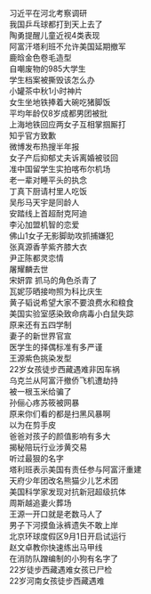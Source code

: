 习近平在河北考察调研  
我国乒乓球都打到天上去了  
陶勇提醒儿童近视4类表现  
阿富汗塔利班不允许美国延期撤军  
鹿晗金色卷毛造型  
自嘲废物的985大学生  
学生档案被撕毁该怎么办  
小罐茶中秋1小时神片  
女生坐地铁捧着大碗吃猪脚饭  
平均年龄仅8岁成都男团被批  
上海地铁回应两女子互相掌掴厮打  
知乎官方致歉  
微博发布热搜半年报  
女子产后抑郁丈夫诉离婚被驳回  
准中国留学生实拍喀布尔机场  
老一辈对睡平头的执念  
丁真下厨请村里人吃饭  
吴彤马天宇是同龄人  
安踏线上首超耐克阿迪  
李沁加盟机智的恋爱  
佛山1女子无影脚助攻抓捕嫌犯  
张真源香芋紫齐膝大衣  
尹正陈都灵恋情  
屠耀麟去世  
宋妍霏 抓马的角色杀青了  
瓦妮莎晒接吻照为科比庆生  
黄子韬说希望大家不要浪费水和粮食  
美国实验室感染致命病毒小白鼠失踪  
原来还有五四学制  
妻子的新世界官宣  
医学生的择偶标准有多严谨  
王源紫色挑染发型  
22岁女孩徒步西藏遇难非因车祸  
乌克兰从阿富汗撤侨飞机遭劫持  
被一根玉米给骗了  
孙俪心疼苏筱被网暴  
原来你们看的都是扫黑风暴啊  
以为在剪手皮  
爸爸对孩子的颜值影响有多大  
揭秘陪玩行业涉黄交易  
听过最狠的名字  
塔利班表示美国有责任参与阿富汗重建  
天府少年团改名熊猫少儿艺术团  
美国科学家发现对抗新冠超级抗体  
周斯越追妻火葬场  
王源一开口就是老数马人了  
男子下河摸鱼泳裤遗失不敢上岸  
北京环球度假区9月1日开启试运行  
赵文卓教你快速练出马甲线  
在消防队蹭编制的小狗有名字了  
22岁徒步西藏遇难女孩已尸检  
22岁河南女孩徒步西藏遇难  
